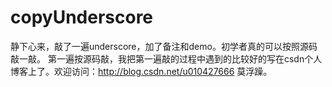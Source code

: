 # copyUnderscore
静下心来，敲了一遍underscore，加了备注和demo。初学者真的可以按照源码敲一敲。
第一遍按源码敲，我把第一遍敲的过程中遇到的比较好的写在csdn个人博客上了。欢迎访问：http://blog.csdn.net/u010427666
莫浮躁。
